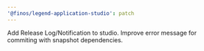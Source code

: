 ```yaml
---
'@finos/legend-application-studio': patch
---
```


Add Release Log/Notification to studio. 
Improve error message for commiting with snapshot dependencies.
